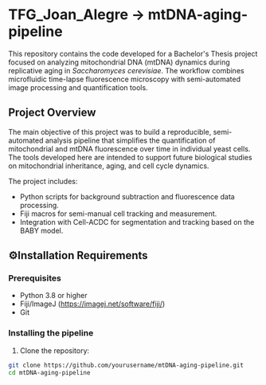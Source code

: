 # TFG_Joan_Alegre -> mtDNA-aging-pipeline

This repository contains the code developed for a Bachelor's Thesis project focused on analyzing mitochondrial DNA (mtDNA) dynamics during replicative aging in *Saccharomyces cerevisiae*. The workflow combines microfluidic time-lapse fluorescence microscopy with semi-automated image processing and quantification tools.

## Project Overview

The main objective of this project was to build a reproducible, semi-automated analysis pipeline that simplifies the quantification of mitochondrial and mtDNA fluorescence over time in individual yeast cells. The tools developed here are intended to support future biological studies on mitochondrial inheritance, aging, and cell cycle dynamics.

The project includes:
- Python scripts for background subtraction and fluorescence data processing.
- Fiji macros for semi-manual cell tracking and measurement.
- Integration with Cell-ACDC for segmentation and tracking based on the BABY model.

## ⚙Installation Requirements

### Prerequisites

- Python 3.8 or higher  
- Fiji/ImageJ (https://imagej.net/software/fiji/)  
- Git  

### Installing the pipeline

1. Clone the repository:
```bash
git clone https://github.com/yourusername/mtDNA-aging-pipeline.git
cd mtDNA-aging-pipeline
